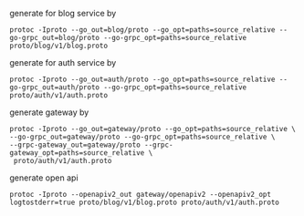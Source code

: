 generate for blog service by
```  
protoc -Iproto --go_out=blog/proto --go_opt=paths=source_relative --go-grpc_out=blog/proto --go-grpc_opt=paths=source_relative proto/blog/v1/blog.proto
```

generate for auth service by
```  
protoc -Iproto --go_out=auth/proto --go_opt=paths=source_relative --go-grpc_out=auth/proto --go-grpc_opt=paths=source_relative proto/auth/v1/auth.proto
```

generate gateway by
```  
protoc -Iproto --go_out=gateway/proto --go_opt=paths=source_relative \
--go-grpc_out=gateway/proto --go-grpc_opt=paths=source_relative \
--grpc-gateway_out=gateway/proto --grpc-gateway_opt=paths=source_relative \
 proto/auth/v1/auth.proto
 ```

generate open api
```
protoc -Iproto --openapiv2_out gateway/openapiv2 --openapiv2_opt logtostderr=true proto/blog/v1/blog.proto proto/auth/v1/auth.proto
```